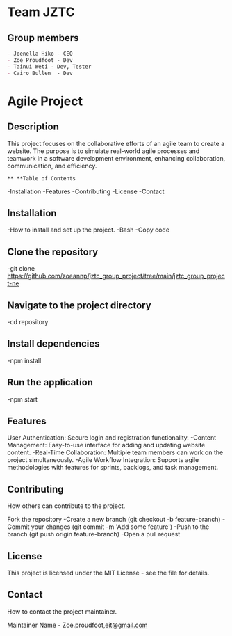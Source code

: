 # **Team JZTC**

## Group members
~~~md
- Joenella Hiko - CEO
- Zoe Proudfoot - Dev
- Tainui Weti - Dev, Tester
- Cairo Bullen  - Dev
~~~

# Agile Project
## Description
This project focuses on the collaborative efforts of an agile team to create a website. The purpose is to simulate real-world agile processes and teamwork in a software development environment, enhancing collaboration, communication, and efficiency.

	** **Table of Contents
-Installation
-Features
-Contributing
-License
-Contact

## Installation
-How to install and set up the project.
-Bash
-Copy code
## Clone the repository
-git clone https://github.com/zoeannp/jztc_group_project/tree/main/jztc_group_project-ne

## Navigate to the project directory
-cd repository

## Install dependencies
-npm install

## Run the application
-npm start

## Features
User Authentication: Secure login and registration functionality.
-Content Management: Easy-to-use interface for adding and updating website content.
-Real-Time Collaboration: Multiple team members can work on the project simultaneously.
-Agile Workflow Integration: Supports agile methodologies with features for sprints, backlogs, and task management.

## Contributing
How others can contribute to the project. 

Fork the repository
-Create a new branch (git checkout -b feature-branch)
-Commit your changes (git commit -m 'Add some feature')
-Push to the branch (git push origin feature-branch)
-Open a pull request

## License
This project is licensed under the MIT License - see the [](url) file for details.

## Contact
How to contact the project maintainer.

Maintainer Name - Zoe.proudfoot,eit@gmail.com






